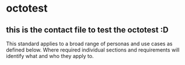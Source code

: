 # octotest
## this is the contact file to test the octotest :D

<p><span style=“color:red”>This standard applies to a broad range of personas and use cases as defined below. Where required individual sections and requirements will identify what and who they apply to.</span></p>
